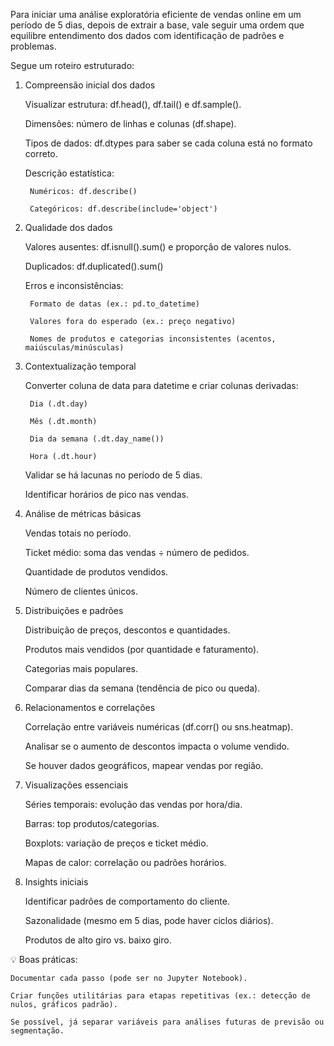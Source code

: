 Para iniciar uma análise exploratória eficiente de vendas online em um período de 5 dias, depois de extrair a base, vale seguir uma ordem que equilibre entendimento dos dados com identificação de padrões e problemas.

Segue um roteiro estruturado:
1. Compreensão inicial dos dados

    Visualizar estrutura: df.head(), df.tail() e df.sample().

    Dimensões: número de linhas e colunas (df.shape).

    Tipos de dados: df.dtypes para saber se cada coluna está no formato correto.

    Descrição estatística:

        Numéricos: df.describe()

        Categóricos: df.describe(include='object')

2. Qualidade dos dados

    Valores ausentes: df.isnull().sum() e proporção de valores nulos.

    Duplicados: df.duplicated().sum()

    Erros e inconsistências:

        Formato de datas (ex.: pd.to_datetime)

        Valores fora do esperado (ex.: preço negativo)

        Nomes de produtos e categorias inconsistentes (acentos, maiúsculas/minúsculas)

3. Contextualização temporal

    Converter coluna de data para datetime e criar colunas derivadas:

        Dia (.dt.day)

        Mês (.dt.month)

        Dia da semana (.dt.day_name())

        Hora (.dt.hour)

    Validar se há lacunas no período de 5 dias.

    Identificar horários de pico nas vendas.

4. Análise de métricas básicas

    Vendas totais no período.

    Ticket médio: soma das vendas ÷ número de pedidos.

    Quantidade de produtos vendidos.

    Número de clientes únicos.

5. Distribuições e padrões

    Distribuição de preços, descontos e quantidades.

    Produtos mais vendidos (por quantidade e faturamento).

    Categorias mais populares.

    Comparar dias da semana (tendência de pico ou queda).

6. Relacionamentos e correlações

    Correlação entre variáveis numéricas (df.corr() ou sns.heatmap).

    Analisar se o aumento de descontos impacta o volume vendido.

    Se houver dados geográficos, mapear vendas por região.

7. Visualizações essenciais

    Séries temporais: evolução das vendas por hora/dia.

    Barras: top produtos/categorias.

    Boxplots: variação de preços e ticket médio.

    Mapas de calor: correlação ou padrões horários.

8. Insights iniciais

    Identificar padrões de comportamento do cliente.

    Sazonalidade (mesmo em 5 dias, pode haver ciclos diários).

    Produtos de alto giro vs. baixo giro.

💡 Boas práticas:

    Documentar cada passo (pode ser no Jupyter Notebook).

    Criar funções utilitárias para etapas repetitivas (ex.: detecção de nulos, gráficos padrão).

    Se possível, já separar variáveis para análises futuras de previsão ou segmentação.